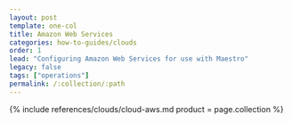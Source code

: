```yaml
---
layout: post
template: one-col
title: Amazon Web Services
categories: how-to-guides/clouds
order: 1
lead: "Configuring Amazon Web Services for use with Maestro"
legacy: false
tags: ["operations"]
permalink: /:collection/:path
---
```



{% include references/clouds/cloud-aws.md  product = page.collection %}
